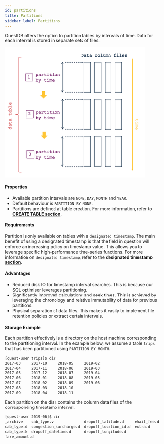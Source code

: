 ```yaml
---
id: partitions
title: Partitions
sidebar_label: Partitions
---
```


 
QuestDB offers the option to partition tables by intervals of time. Data for each interval 
 is stored in separate sets of files. 

![storage model](/static/img/storage-model.png)


#### Properties
- Available partition intervals are `NONE`, `DAY`, `MONTH` and `YEAR`.
- Default behaviour is `PARTITION BY NONE`.
- Partitions are defined at table creation. 
For more information, refer to **[CREATE TABLE section](createTable.md)**.

#### Requirements
Partition is only available on tables with a `designated timestamp`. The main benefit of using a designated timestamp 
is that the field in question will enforce an increasing policy on timestamp value. This allows you to leverage 
specific high-performance time-series functions.
For more information on `designated timestamp`, refer to the **[designated timestamp section](designatedTimestamp.md)**.

#### Advantages
- Reduced disk IO for timestamp interval searches. This is because our SQL optimiser leverages partitioning.
- Significantly improved calculations and seek times. This is achieved by leveraging the chronology and relative 
immutability of data for previous partitions.
- Physical separation of data files. This makes it easily to implement file retention policies or extract certain intervals.

#### Storage Example
Each partition effectively is a directory  on the host machine  corresponding to the partitioning interval. 
In the example below, we assume a table `trips` that has been partitioned using `PARTITION BY MONTH`.
```
[quest-user trips]$ dir
2017-03	    2017-10 	2018-05	    2019-02	
2017-04	    2017-11 	2018-06	    2019-03	
2017-05	    2017-12 	2018-07	    2019-04		
2017-06	    2018-01 	2018-08 	2019-05
2017-07	    2018-02 	2018-09 	2019-06
2017-08	    2018-03 	2018-10 	
2017-09	    2018-04 	2018-11 	
```

Each partition on the disk contains the column data files of the corresponding timestamp interval.
```
[quest-user 2019-06]$ dir
_archive    cab_type.v              dropoff_latitude.d     ehail_fee.d    
cab_type.d  congestion_surcharge.d  dropoff_location_id.d  extra.d        
cab_type.k  dropoff_datetime.d      dropoff_longitude.d    fare_amount.d 
```
